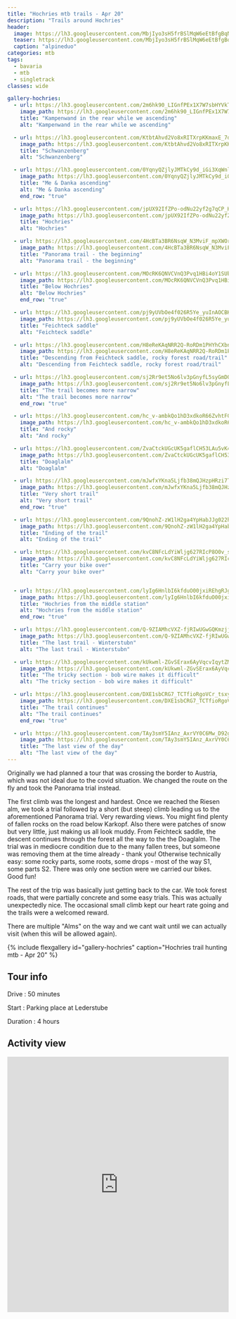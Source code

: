 ```yaml
---
title: "Hochries mtb trails - Apr 20"
description: "Trails around Hochries"
header:
  image: https://lh3.googleusercontent.com/MbjIyo3sH5frBSlMqW6eEtBfgBqNUF9Sji32pbelxWGy8e-ry3m7w8WfV2fgESnjG6JkqEm6c3wq8cm0GyVfqGrVdg2F0RKCDLAEIeDJtIWSRBmH5kT7N1x0VQIwDOejZ5GvpL5tvUhWN4CYZjLJX6u1SzaWb0teSOPwuZpdjK6B3YAhK0Nh3qsjh-IlrNs8VuAbkVhE2VJDZbPul8S3pnw-KFe1MzBxVIp6GPlMcRg1qF2s_mzYucQDMxdI1z5MNi8um-tauK6xENhxj-fVA4SRy33RFnHzNFDlqba0xfcrgpHdnbuGD8dKDN1dEuwfHwUf-zgy_5acqolBZQOmUkYczCEFrLFvbaMqRX7fSfEUXVWWVm0evUB0YgLkcS1D6sVJKMD2QMyrPe3OYdYJD8L22j6gVUqPTrEdWDaAsnb3vVwlKiWoRRRgtqQIuRhxUeEXGnElSG4MhpEC6gZiQ7GBPFUmdSyljCedO5db5LSE2LhMfWVI-8-IfzfqM-pRI6mpdUZdMP7FhE683cbTaEtJSXFvdcEXInEmPslEVuiKkvX2uQ0jwoMXQHwJJpIyq7QOxtvCbDalVa-zLfZg9nge2nYx596S47aFmu2jV9J0sdOp68IIF3lrBx5o66XromFYkwCtnMTeNSKtREHlmeGp7zxg0G6j-6r9xuU8Iihv9fv6IlOYx8WpprhL1-nak2Q7pG2GC84adFcTxCnJdnF_M-MiOjj5dgiIQAyjV8J1tBD4NHWwKpgQ=w1210-h1316-no
  teaser: https://lh3.googleusercontent.com/MbjIyo3sH5frBSlMqW6eEtBfgBqNUF9Sji32pbelxWGy8e-ry3m7w8WfV2fgESnjG6JkqEm6c3wq8cm0GyVfqGrVdg2F0RKCDLAEIeDJtIWSRBmH5kT7N1x0VQIwDOejZ5GvpL5tvUhWN4CYZjLJX6u1SzaWb0teSOPwuZpdjK6B3YAhK0Nh3qsjh-IlrNs8VuAbkVhE2VJDZbPul8S3pnw-KFe1MzBxVIp6GPlMcRg1qF2s_mzYucQDMxdI1z5MNi8um-tauK6xENhxj-fVA4SRy33RFnHzNFDlqba0xfcrgpHdnbuGD8dKDN1dEuwfHwUf-zgy_5acqolBZQOmUkYczCEFrLFvbaMqRX7fSfEUXVWWVm0evUB0YgLkcS1D6sVJKMD2QMyrPe3OYdYJD8L22j6gVUqPTrEdWDaAsnb3vVwlKiWoRRRgtqQIuRhxUeEXGnElSG4MhpEC6gZiQ7GBPFUmdSyljCedO5db5LSE2LhMfWVI-8-IfzfqM-pRI6mpdUZdMP7FhE683cbTaEtJSXFvdcEXInEmPslEVuiKkvX2uQ0jwoMXQHwJJpIyq7QOxtvCbDalVa-zLfZg9nge2nYx596S47aFmu2jV9J0sdOp68IIF3lrBx5o66XromFYkwCtnMTeNSKtREHlmeGp7zxg0G6j-6r9xuU8Iihv9fv6IlOYx8WpprhL1-nak2Q7pG2GC84adFcTxCnJdnF_M-MiOjj5dgiIQAyjV8J1tBD4NHWwKpgQ=w400-h800-no
  caption: "alpineduo"
categories: mtb
tags:
  - bavaria
  - mtb
  - singletrack
classes: wide

gallery-hochries:
  - url: https://lh3.googleusercontent.com/2m6hk90_LIGnfPEx1X7W7sbHYVkTfHVc83Q7WkMF52e1ObCTNz-z6RvQX76pAr72iF7_y-vnoWWqiJ5MqPSDn9VZO4fRBjkObqg_bE7O5_744oXqsSPkm1bxVJ_VLu4x86-j0ezg-Sodmbu0dj41iSHe0FJgbnkRoo5QGUoKRI_FiVA2yvV32Klm4y8SWTF_oRGGFXfmxoG1bdaF4unfuVIbAxN-nyn1g4DbCS2vV7sYX-XULQPoVdjFsqq3eob0LpfI8rfr4BwbNJKKyKQT9nhso9EAfH3DKDeGug_z8UDvd0vZgG2tQHtcgDXh-Qdhf92VGXris0dZ5UJ78DIB2EoypT8GGpokEnE1uhXQXEB3aoFNp6JM88fwAC0Aa35LrkYJg29v0T61gmI7TAkjPv_FHnlwHZnsVgWAdHM1g3OIwdtu7BDvRyfbH2ALOtNnj601FVLlqVPwj0FXV1anIQ7qGqEwljrrl6IXqK2csEgCiVanePqnO1VrGWP7J5Mj2Hxo4IQV3fOQ7ZHfKd-sR3snC1okj4LOqt285ip7aRMQKdWGk7oqzj4IrSLv_jvo3wCDaQDfhjSbeuxSYXK3DC3_dvuIcq5LX-U_stZ1IW88ODnOi05eoYT0D2dYRYR37jh-xfhcrlwSFR6me1dz1wDjGswJ9o2DZlidmYIihi8o5dd9Rt0hnbnfw_y4_p5Z-iVGFNvVu5KUVp6Pq3IaVWUbbhG8IL-J_UulCCEQKZgW6GyuGj97AMQn=w988-h1316-no
    image_path: https://lh3.googleusercontent.com/2m6hk90_LIGnfPEx1X7W7sbHYVkTfHVc83Q7WkMF52e1ObCTNz-z6RvQX76pAr72iF7_y-vnoWWqiJ5MqPSDn9VZO4fRBjkObqg_bE7O5_744oXqsSPkm1bxVJ_VLu4x86-j0ezg-Sodmbu0dj41iSHe0FJgbnkRoo5QGUoKRI_FiVA2yvV32Klm4y8SWTF_oRGGFXfmxoG1bdaF4unfuVIbAxN-nyn1g4DbCS2vV7sYX-XULQPoVdjFsqq3eob0LpfI8rfr4BwbNJKKyKQT9nhso9EAfH3DKDeGug_z8UDvd0vZgG2tQHtcgDXh-Qdhf92VGXris0dZ5UJ78DIB2EoypT8GGpokEnE1uhXQXEB3aoFNp6JM88fwAC0Aa35LrkYJg29v0T61gmI7TAkjPv_FHnlwHZnsVgWAdHM1g3OIwdtu7BDvRyfbH2ALOtNnj601FVLlqVPwj0FXV1anIQ7qGqEwljrrl6IXqK2csEgCiVanePqnO1VrGWP7J5Mj2Hxo4IQV3fOQ7ZHfKd-sR3snC1okj4LOqt285ip7aRMQKdWGk7oqzj4IrSLv_jvo3wCDaQDfhjSbeuxSYXK3DC3_dvuIcq5LX-U_stZ1IW88ODnOi05eoYT0D2dYRYR37jh-xfhcrlwSFR6me1dz1wDjGswJ9o2DZlidmYIihi8o5dd9Rt0hnbnfw_y4_p5Z-iVGFNvVu5KUVp6Pq3IaVWUbbhG8IL-J_UulCCEQKZgW6GyuGj97AMQn=w300-h400-no
    title: "Kampenwand in the rear while we ascending"
    alt: "Kampenwand in the rear while we ascending"

  - url: https://lh3.googleusercontent.com/KtbtAhvd2Vo8xRITXrpKKmaxE_7d_3viMBWpL_UeOif2ZJ9koiaVtN4Mc6L5vN7i1iLvGmmq55y6ArvgKt_CkkPdL1zMjKPRHOXlkEcYLAwzMb9eC30xONeuYCaAZyXbHHcRX1xUvoyl3ZfAaAJyUJMWvmklGXpgdyhimEyy_nnoQzHED1qzcKtmXS3RKSeKW-jIEw7e256KX8CvKTUsVngsHZCqafZF0wy9NcXMROlwbQY94qpg8Lk3rZA9GWskrfVyJg-p7IieuW4x3KhQkAZeWJy5PMNS8Dml-S-ianvOI6xLyqhAMTi99fHNuqvNXftCGSuCQIEYHrKCnFAyTef08xbSS2Dfe_8EfISagki4nagcVsZbWoRcR3WWwYY3VRUelxaQLneqKWUD3lqsQDPG8W5dNMQ0xhR1vZ5shwgNfnsGe6cZcV28JwwycrW730YCyxSyi5z-ng9W0KFLqeAOI5UN9zrKVcMz2oOE-kv1zzjiYOAUim2udFvKLGXPexUXaMnD6yOnHXMFOce9Pawiq56wvYGprEflyFNI2ZBTt7Xe8UoqFvEen4ADo7TMNC7V-dthX3hjLmnbkL1ayo8_6daFcVEnAjXFc5UPD0ckyukXuMG5mTDx7Pnw2CfsDJt9M_SJ5mEicwT6pHn57f958OIgrDHvKTNm4tnxUlGpVuxBxubU3tkrQnqKuqVrZ3JeuNJvfaujEfyC6CNuFiT94gOCdLVR7BNn-cFm2uKgFInp7DHEK-nv=w988-h1316-no
    image_path: https://lh3.googleusercontent.com/KtbtAhvd2Vo8xRITXrpKKmaxE_7d_3viMBWpL_UeOif2ZJ9koiaVtN4Mc6L5vN7i1iLvGmmq55y6ArvgKt_CkkPdL1zMjKPRHOXlkEcYLAwzMb9eC30xONeuYCaAZyXbHHcRX1xUvoyl3ZfAaAJyUJMWvmklGXpgdyhimEyy_nnoQzHED1qzcKtmXS3RKSeKW-jIEw7e256KX8CvKTUsVngsHZCqafZF0wy9NcXMROlwbQY94qpg8Lk3rZA9GWskrfVyJg-p7IieuW4x3KhQkAZeWJy5PMNS8Dml-S-ianvOI6xLyqhAMTi99fHNuqvNXftCGSuCQIEYHrKCnFAyTef08xbSS2Dfe_8EfISagki4nagcVsZbWoRcR3WWwYY3VRUelxaQLneqKWUD3lqsQDPG8W5dNMQ0xhR1vZ5shwgNfnsGe6cZcV28JwwycrW730YCyxSyi5z-ng9W0KFLqeAOI5UN9zrKVcMz2oOE-kv1zzjiYOAUim2udFvKLGXPexUXaMnD6yOnHXMFOce9Pawiq56wvYGprEflyFNI2ZBTt7Xe8UoqFvEen4ADo7TMNC7V-dthX3hjLmnbkL1ayo8_6daFcVEnAjXFc5UPD0ckyukXuMG5mTDx7Pnw2CfsDJt9M_SJ5mEicwT6pHn57f958OIgrDHvKTNm4tnxUlGpVuxBxubU3tkrQnqKuqVrZ3JeuNJvfaujEfyC6CNuFiT94gOCdLVR7BNn-cFm2uKgFInp7DHEK-nv=w300-h400-no
    title: "Schwanzenberg"
    alt: "Schwanzenberg"

  - url: https://lh3.googleusercontent.com/0YqnyQZjlyJMTkCy9d_iGi3XqWnlI58ZsvrusQEcuN7XZqgWtauM-huuPpNs8qe1kdmNQaa614yEUDsYd91ngFipVOtxVlupWPiKM1vREDQRauoEtuV5vm3rFCnkPi0kuGemL-7BqK568cyIHhemcR4UbdsyosYI1X0EkgOuOsUoeTZgJTEHpWjaWvYGxW7OBhBRPj0B2N_DC3i-iG5T3D29Ye7AJq93sqfOlApNVH0FhZhTWzUjQeyqhUfpQ95cUrAcCWIA_LtbA80sRjCHpL3gpIlp5dTyiCcNFZpLqqrtdTZyJ3Gm_PUHpTHXozX2BiS1iEFrjD09HFBK4oBruQF5yvvr69jRV_jQkYy2n0Fe3VzjQXJAWTgXsATA9FHjelP5p4PLoDsmfchXh17gkgdM7OMwfk3Cy0d5Ea3zEkoEgyojM1uXWqoumkTfwulMFuFyJ8XFMDL9UpVstUwQeZXZld7RR7tQUxcojZooPcYHxxS7F4T9AMqw6TNoLIrKg3XMKoxYAYICzq3xFeB-BJk7V55wLcRAzKGGIvixf3z5Nj6_l4GEOekds656MGClUVBouZyf5zBTs9Zxy8iWrgwnjLxkrp4UekqbWHc_JkjRt5NA_ASjrsq6qmBLGO8qlzvDKwd4UP3kg7nNIQ3O5vIRC0zORwA6jssxa67mtb9MvKYMi6n7fydOhIqAb_ONBM7s1tu4bMhWoLJqEddc_mvySMxBTCNzm6rtsBD0XDxRUC9iND8RtI66=w988-h1316-no
    image_path: https://lh3.googleusercontent.com/0YqnyQZjlyJMTkCy9d_iGi3XqWnlI58ZsvrusQEcuN7XZqgWtauM-huuPpNs8qe1kdmNQaa614yEUDsYd91ngFipVOtxVlupWPiKM1vREDQRauoEtuV5vm3rFCnkPi0kuGemL-7BqK568cyIHhemcR4UbdsyosYI1X0EkgOuOsUoeTZgJTEHpWjaWvYGxW7OBhBRPj0B2N_DC3i-iG5T3D29Ye7AJq93sqfOlApNVH0FhZhTWzUjQeyqhUfpQ95cUrAcCWIA_LtbA80sRjCHpL3gpIlp5dTyiCcNFZpLqqrtdTZyJ3Gm_PUHpTHXozX2BiS1iEFrjD09HFBK4oBruQF5yvvr69jRV_jQkYy2n0Fe3VzjQXJAWTgXsATA9FHjelP5p4PLoDsmfchXh17gkgdM7OMwfk3Cy0d5Ea3zEkoEgyojM1uXWqoumkTfwulMFuFyJ8XFMDL9UpVstUwQeZXZld7RR7tQUxcojZooPcYHxxS7F4T9AMqw6TNoLIrKg3XMKoxYAYICzq3xFeB-BJk7V55wLcRAzKGGIvixf3z5Nj6_l4GEOekds656MGClUVBouZyf5zBTs9Zxy8iWrgwnjLxkrp4UekqbWHc_JkjRt5NA_ASjrsq6qmBLGO8qlzvDKwd4UP3kg7nNIQ3O5vIRC0zORwA6jssxa67mtb9MvKYMi6n7fydOhIqAb_ONBM7s1tu4bMhWoLJqEddc_mvySMxBTCNzm6rtsBD0XDxRUC9iND8RtI66=w300-h400-no
    title: "Me & Danka ascending"
    alt: "Me & Danka ascending"
    end_row: "true"

  - url: https://lh3.googleusercontent.com/jpUX92IfZPo-odNu22yf2g7qCP_H81TrfyoznL9zmrcV-huG3InN81phrxFOF4PfftZJesWESYKwvmnYlu3_uPI6e4VbKzNVNH-fu0Y9zxBlxAecGumYUTblhBc04tBQWpnf_yi3xTerWvhxgE0HD6bHbMarATUTN9ArzCBifJD1YaaJmhH6VFC0-JdwyFJBAlwMKa1oVypk4lmfgHSfa19WxMq63AzPlps3OesIhjn2DfajWhPkes6vM8lhL4m4t60eDqFEWPxXqXenbdo9nvvHuMSRaw7djSigJeu0qDQxOrdaKnsHqFL0u_AYr4saochqqOb1Ix7pVJ2aYrTsJ5pdH-Q75RLrhEeZWmN-4tuj2KExcRCGBynIQqMWQD8U8TfYxAmZp9NM2WtnxbAuHUb8VKzY9I7igIAU6CqyvHUo9AC59y_R8dxtJIHKU0sCKo_q-OPSZcZCzRIA_pEy-c-l5CDPn_Z5PhcW9ApGrJVDpKzd4lrLNf2b_ivbrRakHvl7Bds2tabzylFw7Qbu-DvOLRgSyuQIz_eQsxwzM7UIPJFfIOX9gGL3nvDN8fgIPD7H7WruKpIOHtCypUKHvv43LMAM_tMlMopmjlhXxcIpjYdGds1TFQLWJ7gMBJxRkngU0mTk5irQj2JpYaxDHd3p3As__PLzB3HGL1JPBwXRVtJ69uiULcaRzB-mD5278sKWNJNPKZss7RG3VBv-fws3RGjeJ5Ee0OA7FAnX1BBtKmy2E_1_KntE=w988-h1316-no
    image_path: https://lh3.googleusercontent.com/jpUX92IfZPo-odNu22yf2g7qCP_H81TrfyoznL9zmrcV-huG3InN81phrxFOF4PfftZJesWESYKwvmnYlu3_uPI6e4VbKzNVNH-fu0Y9zxBlxAecGumYUTblhBc04tBQWpnf_yi3xTerWvhxgE0HD6bHbMarATUTN9ArzCBifJD1YaaJmhH6VFC0-JdwyFJBAlwMKa1oVypk4lmfgHSfa19WxMq63AzPlps3OesIhjn2DfajWhPkes6vM8lhL4m4t60eDqFEWPxXqXenbdo9nvvHuMSRaw7djSigJeu0qDQxOrdaKnsHqFL0u_AYr4saochqqOb1Ix7pVJ2aYrTsJ5pdH-Q75RLrhEeZWmN-4tuj2KExcRCGBynIQqMWQD8U8TfYxAmZp9NM2WtnxbAuHUb8VKzY9I7igIAU6CqyvHUo9AC59y_R8dxtJIHKU0sCKo_q-OPSZcZCzRIA_pEy-c-l5CDPn_Z5PhcW9ApGrJVDpKzd4lrLNf2b_ivbrRakHvl7Bds2tabzylFw7Qbu-DvOLRgSyuQIz_eQsxwzM7UIPJFfIOX9gGL3nvDN8fgIPD7H7WruKpIOHtCypUKHvv43LMAM_tMlMopmjlhXxcIpjYdGds1TFQLWJ7gMBJxRkngU0mTk5irQj2JpYaxDHd3p3As__PLzB3HGL1JPBwXRVtJ69uiULcaRzB-mD5278sKWNJNPKZss7RG3VBv-fws3RGjeJ5Ee0OA7FAnX1BBtKmy2E_1_KntE=w300-h400-no
    title: "Hochries"
    alt: "Hochries"

  - url: https://lh3.googleusercontent.com/4HcBTa3BR6NsqW_N3MviF_mpXWOridUuhA5iNRPNTlVj4MFko299wayzZ6T68ZdsrXkzmKD4YGxPybq4jZYmPyYkLeK3lA5lo2jGWwjq7vTnk7HWDspZd6WCkD7X4E8ruV0mAVLQ49Qti2KNyhlo7WDpH1P28ljHcumdvRFCw0LMQRRlL76IwI5L_fRouFdw2wfLpCb2mVzVjFV4HMGUgRhRmAB7JJoqbGf-60jyeRiw5rW-yLkZ-JA4SCKidxQWEIUgwXs2RvXO-GS5TXvASgrq2k0s6b6rqYfSQyEIYub-IMlPipI68XutCY0MrV5Fy9ijN7l0Hjolv4ZnZTSY4ZcOqpLk3cZqCkbef6Ynx9kvqHwxKbs54TmQ7XKXy-0lzB_RH3aDvE2eavkGN6OadzlT1yVl01BBW9nVCFl6QwHesRUB9SysNhL9gosrIrYmXdb7XOHvChEGLojAh5Yk-Xk9JeUXV_DGHLsWJFV-2nHnd-Z0SDHZ7N2nzuJQshom_aR1sONTnsGx1ORGRBkJrDyqdEfXGWT4oCOvi215ag_63C62-6UDkxJU-f2MQjLQf5KZqgi1w2MRxBpSUIzorUVa4bt5xLwKALVWkl0nQ9p843HB7yy4XVJ51-66S5Cmj3k-OFXx-Y8X2CoCqkQlouMu5T-H_bEREzn28Z9nzo94PiPY_2GpbH4M8Pj2et6RMSAFThFAXA3QHR_BYntvd5kI7Yd4xG-5g7ctQdbwRLa3xqr5C8b-Pt8U=w988-h1316-no
    image_path: https://lh3.googleusercontent.com/4HcBTa3BR6NsqW_N3MviF_mpXWOridUuhA5iNRPNTlVj4MFko299wayzZ6T68ZdsrXkzmKD4YGxPybq4jZYmPyYkLeK3lA5lo2jGWwjq7vTnk7HWDspZd6WCkD7X4E8ruV0mAVLQ49Qti2KNyhlo7WDpH1P28ljHcumdvRFCw0LMQRRlL76IwI5L_fRouFdw2wfLpCb2mVzVjFV4HMGUgRhRmAB7JJoqbGf-60jyeRiw5rW-yLkZ-JA4SCKidxQWEIUgwXs2RvXO-GS5TXvASgrq2k0s6b6rqYfSQyEIYub-IMlPipI68XutCY0MrV5Fy9ijN7l0Hjolv4ZnZTSY4ZcOqpLk3cZqCkbef6Ynx9kvqHwxKbs54TmQ7XKXy-0lzB_RH3aDvE2eavkGN6OadzlT1yVl01BBW9nVCFl6QwHesRUB9SysNhL9gosrIrYmXdb7XOHvChEGLojAh5Yk-Xk9JeUXV_DGHLsWJFV-2nHnd-Z0SDHZ7N2nzuJQshom_aR1sONTnsGx1ORGRBkJrDyqdEfXGWT4oCOvi215ag_63C62-6UDkxJU-f2MQjLQf5KZqgi1w2MRxBpSUIzorUVa4bt5xLwKALVWkl0nQ9p843HB7yy4XVJ51-66S5Cmj3k-OFXx-Y8X2CoCqkQlouMu5T-H_bEREzn28Z9nzo94PiPY_2GpbH4M8Pj2et6RMSAFThFAXA3QHR_BYntvd5kI7Yd4xG-5g7ctQdbwRLa3xqr5C8b-Pt8U=w300-h400-no
    title: "Panorama trail - the beginning"
    alt: "Panorama trail - the beginning"

  - url: https://lh3.googleusercontent.com/MOcRK6QNVCVnQ3Pvq1HBi4oY1SUbVH3KgjnoNaaJVvb7jSuWzQ2eDKd_OCo3uXK-sMLc27F5-z1ovcLZ9XJ2TJlxvKM-mYTAHhG9BhUiBXjOyKro1ylcbYqyNKFwvS-YvBjXYjuSiHZ6sevP2FPx2mdayB9JB5WRER-EcgkNuGkfZm4BxUjFKi7YvAzLFDgtbEArZQfxJdVjigx_4lYDHsIdrs8NRxyM38vT82Me3fNoZdpkAtDHIMZbrZ3yLcfvkppmsi5J6W4gI3wghoA-_XjcHUHs_3LxJSxsCw-vXRuhT5smoWhmm3wL5oqOVr6Gni29AL9MtRSOnOwD4a7gBmOlWOal6WAR4X0k2H9zeGwAT8Jc7uwSSkk0Vm1y24gT22wx15sIwywL4XgjDiRdwCh2ZSR7ZMRcrPHmNs5p5au7FbjO84Hq_wK0t1m7ZeYmnkomQ_ZiPIMAQ0RLVcIbpDZgAtUxyuFQDVLV6ioYO51R_R18Yxitv7ahDQBqWOiVrhuChnl7j2qNJBPe8MnqqAETYk9_neJIneQilQrjh5y_C_na4HL1q1Q94hjRKn6T357plM4g6sPHql_8FEn-ca9MXTEwqWK7lyQMYbrIJ-40gf37Pt8gN7aIziD6MVc3qWGIuhbe3I2X6hCcar2_ZPWzuQkokPsivGN3H_x_WruE-3DtRJYTVGAHuKnyUPeSzntihdJw2TF7-Pa5QWBb42-FW5JWmcrwwVEdi2a_dElOfGP27KVe08sV=w1756-h1316-no
    image_path: https://lh3.googleusercontent.com/MOcRK6QNVCVnQ3Pvq1HBi4oY1SUbVH3KgjnoNaaJVvb7jSuWzQ2eDKd_OCo3uXK-sMLc27F5-z1ovcLZ9XJ2TJlxvKM-mYTAHhG9BhUiBXjOyKro1ylcbYqyNKFwvS-YvBjXYjuSiHZ6sevP2FPx2mdayB9JB5WRER-EcgkNuGkfZm4BxUjFKi7YvAzLFDgtbEArZQfxJdVjigx_4lYDHsIdrs8NRxyM38vT82Me3fNoZdpkAtDHIMZbrZ3yLcfvkppmsi5J6W4gI3wghoA-_XjcHUHs_3LxJSxsCw-vXRuhT5smoWhmm3wL5oqOVr6Gni29AL9MtRSOnOwD4a7gBmOlWOal6WAR4X0k2H9zeGwAT8Jc7uwSSkk0Vm1y24gT22wx15sIwywL4XgjDiRdwCh2ZSR7ZMRcrPHmNs5p5au7FbjO84Hq_wK0t1m7ZeYmnkomQ_ZiPIMAQ0RLVcIbpDZgAtUxyuFQDVLV6ioYO51R_R18Yxitv7ahDQBqWOiVrhuChnl7j2qNJBPe8MnqqAETYk9_neJIneQilQrjh5y_C_na4HL1q1Q94hjRKn6T357plM4g6sPHql_8FEn-ca9MXTEwqWK7lyQMYbrIJ-40gf37Pt8gN7aIziD6MVc3qWGIuhbe3I2X6hCcar2_ZPWzuQkokPsivGN3H_x_WruE-3DtRJYTVGAHuKnyUPeSzntihdJw2TF7-Pa5QWBb42-FW5JWmcrwwVEdi2a_dElOfGP27KVe08sV=w300-h400-no
    title: "Below Hochries"
    alt: "Below Hochries"
    end_row: "true"

  - url: https://lh3.googleusercontent.com/pj9yUVbOe4f026R5Ye_yuInAOCBKvsgRfi_m1a_c23G5FkuW5aPivBZRjLJu_d7PNmrmUQVPHkIGjSPVtd9f0HYDkyX4Q6255SstGNjPGLZx6iP3K8Ltoi83rlRFGQKUynZqXGlMKTgWZTA8nS_2SNFFn76aF4OfuPvrs_U6Us61DlM8lsbBxUB1RZZFsZvp558kl1DvdnGcrIuRp0djmEmflWWzRCAO3SlqmwB0zTQeJBcCwBWsNMY22wARhiHvZ2Siq6jG1gjehV1PXaObRlUXiHZyeuGFtPOKsrrsgsHJnQK9lYpYX5MX5Y2N9SSEASlUXeSL0rxz_NodSF1h-mR10j0WUd6uaqK1UkSxX5F47uFQAL4kPN-DQh-z3MO7eL_HLk8nLZ1Ue9Rq5ZhlWbV-4GMk70ETGjBy2_RRAcWlxrYCbVvuTcpSXBYkAwBXIRL-YXlglo02Y5n1gTFnwtRByVn681yQSAFSu54S4dUMA_0seW4qxl-z1KWldtYpkvhvXhhG5IjZ21Cm_BnNOKzwQJ7zfKGM-rnT1I6qlZf9Hmc5gG_nZ5enQQqLhGAvIj5rQOkUFYtTqaPX2vXyNUcDQRfDLSHvVS4gGIMCDTgnV38yYjX75WFKkneN1A_VIhZT_dlo9jC_mcwT0Wf52ZAEWva0XQLZFQfPFazMwm_KbBWUW0PFu-0wrUKVVdXhAYWo0AsOn22rfxw8om3tFb-PNxUTqnp8KrJyNBy5ehOUw8GC249vlGWo=w988-h1316-no
    image_path: https://lh3.googleusercontent.com/pj9yUVbOe4f026R5Ye_yuInAOCBKvsgRfi_m1a_c23G5FkuW5aPivBZRjLJu_d7PNmrmUQVPHkIGjSPVtd9f0HYDkyX4Q6255SstGNjPGLZx6iP3K8Ltoi83rlRFGQKUynZqXGlMKTgWZTA8nS_2SNFFn76aF4OfuPvrs_U6Us61DlM8lsbBxUB1RZZFsZvp558kl1DvdnGcrIuRp0djmEmflWWzRCAO3SlqmwB0zTQeJBcCwBWsNMY22wARhiHvZ2Siq6jG1gjehV1PXaObRlUXiHZyeuGFtPOKsrrsgsHJnQK9lYpYX5MX5Y2N9SSEASlUXeSL0rxz_NodSF1h-mR10j0WUd6uaqK1UkSxX5F47uFQAL4kPN-DQh-z3MO7eL_HLk8nLZ1Ue9Rq5ZhlWbV-4GMk70ETGjBy2_RRAcWlxrYCbVvuTcpSXBYkAwBXIRL-YXlglo02Y5n1gTFnwtRByVn681yQSAFSu54S4dUMA_0seW4qxl-z1KWldtYpkvhvXhhG5IjZ21Cm_BnNOKzwQJ7zfKGM-rnT1I6qlZf9Hmc5gG_nZ5enQQqLhGAvIj5rQOkUFYtTqaPX2vXyNUcDQRfDLSHvVS4gGIMCDTgnV38yYjX75WFKkneN1A_VIhZT_dlo9jC_mcwT0Wf52ZAEWva0XQLZFQfPFazMwm_KbBWUW0PFu-0wrUKVVdXhAYWo0AsOn22rfxw8om3tFb-PNxUTqnp8KrJyNBy5ehOUw8GC249vlGWo=w300-h400-no
    title: "Feichteck saddle"
    alt: "Feichteck saddle"

  - url: https://lh3.googleusercontent.com/H8eReKAqNRR2Q-RoRDm1PHYhCXbnbnhgOd4loTOlhabxIWYibd8HI6yB6xmxGscFJAIkRCTwiPcZKAsvBoyIe2a2FBI7s-WmJTBEalSNj-921NbLCJAt8AdJSqJvx__EIxHwvxesQs3oNAqiING0EQJ_DhqoWh7WQQUS5sbfb8ZKK7KISrbAV7jeUudaHA2QP-3T0c5OX3HYQhFTCbnPHvlirmvLdTml9gRcHv7A-OczR6KJKR2FkjizWYTBY_4QlScLT70HuXzRrtizKFDfbpKLoLxKr99DaBtMwU7TGAeDGdVAtVhOyjkDxmSCFsp2lu0LLC9Kfcp0TbO3VBwD0nnv_UmrsBFvMGtKES6df2TIweekbn8vxSFai2mT8oqiWBLyl2_gaNAJtv4yVmmJxOoHi_BGbW_7Qm5c044B_Qf0Ognfe9bNm68ifIhw6VDZIQgu7Uph80VrSk88gdBrZxLdF5PTZeo8MVS7CW9XqH8DbIFtwxh9gUvK4m7rerVkkEpX1_Kv9Fh8EZxdL-oVS55bXeYQtzAx8W7Z6N56vQkVU2lYgLOfwX2gtkKKTbuj4xgVKOLzmrZAKS_aUc6Ka0gKQQt2pL07VjGwjpby9cimwIp6RwjJQv3aUz4oeTgaa458aw3acp-BJSd0iog8GTyjasmpngtPnA26XG5A7HXOV7pBGKHZaN-pNRMJd5ZUyeW3im57Woq-SndM1vbBjTPl-52DuTEPtQHgBvcFzFHAfE7BkJYbQSNC=w988-h1316-no
    image_path: https://lh3.googleusercontent.com/H8eReKAqNRR2Q-RoRDm1PHYhCXbnbnhgOd4loTOlhabxIWYibd8HI6yB6xmxGscFJAIkRCTwiPcZKAsvBoyIe2a2FBI7s-WmJTBEalSNj-921NbLCJAt8AdJSqJvx__EIxHwvxesQs3oNAqiING0EQJ_DhqoWh7WQQUS5sbfb8ZKK7KISrbAV7jeUudaHA2QP-3T0c5OX3HYQhFTCbnPHvlirmvLdTml9gRcHv7A-OczR6KJKR2FkjizWYTBY_4QlScLT70HuXzRrtizKFDfbpKLoLxKr99DaBtMwU7TGAeDGdVAtVhOyjkDxmSCFsp2lu0LLC9Kfcp0TbO3VBwD0nnv_UmrsBFvMGtKES6df2TIweekbn8vxSFai2mT8oqiWBLyl2_gaNAJtv4yVmmJxOoHi_BGbW_7Qm5c044B_Qf0Ognfe9bNm68ifIhw6VDZIQgu7Uph80VrSk88gdBrZxLdF5PTZeo8MVS7CW9XqH8DbIFtwxh9gUvK4m7rerVkkEpX1_Kv9Fh8EZxdL-oVS55bXeYQtzAx8W7Z6N56vQkVU2lYgLOfwX2gtkKKTbuj4xgVKOLzmrZAKS_aUc6Ka0gKQQt2pL07VjGwjpby9cimwIp6RwjJQv3aUz4oeTgaa458aw3acp-BJSd0iog8GTyjasmpngtPnA26XG5A7HXOV7pBGKHZaN-pNRMJd5ZUyeW3im57Woq-SndM1vbBjTPl-52DuTEPtQHgBvcFzFHAfE7BkJYbQSNC=w300-h400-no
    title: "Descending from Feichteck saddle, rocky forest road/trail"
    alt: "Descending from Feichteck saddle, rocky forest road/trail"

  - url: https://lh3.googleusercontent.com/sj2Rr9et5No6lv3pGnyfL5syGmDQYq_HWM3RcCqKLqV8keTbfBB1juIvagQpgGDOw2aF8t3hzlbrWH202VOgDiviNg65qLKqF8k0lIdT4IT-mVhMQygu4u9HBAuGOoICTutIvSwsizQarpZwtc6iw5C-_XXiHXqSXn2HD6-E2OL2yjpatNrbiMNgp7wyDILnigKObf6kCRVlRxocQJj3K7heKkeB2kKgPMotNQqrtiai0K0YCZYDuXZrbplSb6CxvSS-kjk-NL8_LMFlyhV5byAhWvhuneNE0h1Tb3LPzYNKaXZ3qKkUYS_jlzE5AADxra5o2LtQE1uGSQZ-MZW6Vr86tu6uikD7y5nx-204pM7Havh93vHOf3EIaLuWAC7OZtIRsC4GqtcXS5zCLAUsGVrEST4w7GCZCGvnSiwrxkiSujEQUKTs54wxbmQRhk0H44XQXjPyxyg7YdXZSr1n8odOBUSzJHHni4iq2mRoeq_TjRbPpvFAoICPkALPGaNS5jwW8lqEYiRuPK1p1KBSHyXvaxx9H_fMaRV9yHsm9bPevVPcYdU1eN2a1aqkB9455EoCuDFKJ_hRk9Q1Elhaa-ZDQwYz019IuY1uRaeUVksAOJMjI1p-f4_GI1JZBvdHKWUljBWAijqaHyZNpcvNdDMNEOiUJaQAUfAdqqb5T2n5hfNdd1LQv-0xG_E6S_eN3f4nD-ifkTcMla8eQZG7Z_XSsRjEmT463J-uM5bMwphpoiE9JHrahEcM=w988-h1316-no
    image_path: https://lh3.googleusercontent.com/sj2Rr9et5No6lv3pGnyfL5syGmDQYq_HWM3RcCqKLqV8keTbfBB1juIvagQpgGDOw2aF8t3hzlbrWH202VOgDiviNg65qLKqF8k0lIdT4IT-mVhMQygu4u9HBAuGOoICTutIvSwsizQarpZwtc6iw5C-_XXiHXqSXn2HD6-E2OL2yjpatNrbiMNgp7wyDILnigKObf6kCRVlRxocQJj3K7heKkeB2kKgPMotNQqrtiai0K0YCZYDuXZrbplSb6CxvSS-kjk-NL8_LMFlyhV5byAhWvhuneNE0h1Tb3LPzYNKaXZ3qKkUYS_jlzE5AADxra5o2LtQE1uGSQZ-MZW6Vr86tu6uikD7y5nx-204pM7Havh93vHOf3EIaLuWAC7OZtIRsC4GqtcXS5zCLAUsGVrEST4w7GCZCGvnSiwrxkiSujEQUKTs54wxbmQRhk0H44XQXjPyxyg7YdXZSr1n8odOBUSzJHHni4iq2mRoeq_TjRbPpvFAoICPkALPGaNS5jwW8lqEYiRuPK1p1KBSHyXvaxx9H_fMaRV9yHsm9bPevVPcYdU1eN2a1aqkB9455EoCuDFKJ_hRk9Q1Elhaa-ZDQwYz019IuY1uRaeUVksAOJMjI1p-f4_GI1JZBvdHKWUljBWAijqaHyZNpcvNdDMNEOiUJaQAUfAdqqb5T2n5hfNdd1LQv-0xG_E6S_eN3f4nD-ifkTcMla8eQZG7Z_XSsRjEmT463J-uM5bMwphpoiE9JHrahEcM=w300-h400-no
    title: "The trail becomes more narrow"
    alt: "The trail becomes more narrow"
    end_row: "true"

  - url: https://lh3.googleusercontent.com/hc_v-ambkQo1hD3xdkoR66ZvhtFGiXbFUYvoVoc4085ONnsihodEq2bW22hPX0yn8BE6sIthmatw_uvaaGWogfpse7T6DhUb7BODkWnyY20fADO9e0Xh1kuVktvEDCO9LCfXPkbJgl1IAQqu8-ZKBXqZtCtfNxmUPe62fWgdm9XOygVETVh5NIQy-Oy0DKcPoRl9jgGyf4w6lWRAkJStqjMza1XziZRKbUv7klrZUbPehnLRVpCbgLGGMi-DtYHipI4GLZakRkCxCENvrldW3UtNdQAjcjMWzjJQStA8hO-DOIJHN1xV5Njq7h-NXiIaLyI4KoEVrhRZ-RVccO1Ew_tmUPpoBcqRzLD0tAskhyvPDeD6xwPj1x_SSu0RVvi6n5iyIbS2UWv1dgd54uD4QPGmxb4iBxSZAM03fZsQHHFQ5YMHt06HhNPfUUydf-vMSN2aD_XJkwXVvMexQJzlXFb40DwBgkSbGTSaarRwkuzaBKOVxbQm6ghC6G-to4pShrgXb6qJi_CmCYPuDEH-CnNsZaXeoQ0ww8kEKJLM0MdjUpI8loFTdVUIhb22XFfA_qzTpGjeYBA75MtBFSlBdvYGZjYeugptkd4ctItCLVJ8xmz6Pd6LNSXNy8aSEDm42sVveLzzzQnIQ_i-aUbBGs_RDU9vX0VO1DCXCitEzk5o9pFlj2B17w5Kzo9A7hiJLlVJ7iYzkph0uAXghjP4yCFK-SsSB3AOp8NnEPQjKAL2L6rm9wPr0RoV=w988-h1316-no
    image_path: https://lh3.googleusercontent.com/hc_v-ambkQo1hD3xdkoR66ZvhtFGiXbFUYvoVoc4085ONnsihodEq2bW22hPX0yn8BE6sIthmatw_uvaaGWogfpse7T6DhUb7BODkWnyY20fADO9e0Xh1kuVktvEDCO9LCfXPkbJgl1IAQqu8-ZKBXqZtCtfNxmUPe62fWgdm9XOygVETVh5NIQy-Oy0DKcPoRl9jgGyf4w6lWRAkJStqjMza1XziZRKbUv7klrZUbPehnLRVpCbgLGGMi-DtYHipI4GLZakRkCxCENvrldW3UtNdQAjcjMWzjJQStA8hO-DOIJHN1xV5Njq7h-NXiIaLyI4KoEVrhRZ-RVccO1Ew_tmUPpoBcqRzLD0tAskhyvPDeD6xwPj1x_SSu0RVvi6n5iyIbS2UWv1dgd54uD4QPGmxb4iBxSZAM03fZsQHHFQ5YMHt06HhNPfUUydf-vMSN2aD_XJkwXVvMexQJzlXFb40DwBgkSbGTSaarRwkuzaBKOVxbQm6ghC6G-to4pShrgXb6qJi_CmCYPuDEH-CnNsZaXeoQ0ww8kEKJLM0MdjUpI8loFTdVUIhb22XFfA_qzTpGjeYBA75MtBFSlBdvYGZjYeugptkd4ctItCLVJ8xmz6Pd6LNSXNy8aSEDm42sVveLzzzQnIQ_i-aUbBGs_RDU9vX0VO1DCXCitEzk5o9pFlj2B17w5Kzo9A7hiJLlVJ7iYzkph0uAXghjP4yCFK-SsSB3AOp8NnEPQjKAL2L6rm9wPr0RoV=w300-h400-no
    title: "And rocky"
    alt: "And rocky"

  - url: https://lh3.googleusercontent.com/ZvaCtckUGcUK5gaflCH53LAu5vK40Nckiwz8YKSwJRur7M8mEjzRlmvzyuDKcU-RWntfq4hQ3Tw77jUDw1aBzIm1RJCj9VwlCVkkt4U-E7P2xAmQaOy4pKSiMJVfoJsxJkwHa_H8nzWl42017iJDPPHFASkXlFlMyiNj5iwQxe1Ct12CEsJICPlMuGXURHLYVNsZ7beZLIUSsCFLOiKadndhWVpZGfglQWh5sxjvhMPTVdoICc9XoW3mRMJcnN7M4jn5jMy-QrEsaHMRR-j1Jb_JnD538EoSbXXF7Fw5o42GxhCWHEqfqmTSx1Wdfg53mw-7YW_XaQbO5mIEBPol3-e2AAymebmCpPnbyAd2mCFeFJNuAZUenyfvoy9Ppf9f_3PqfB9NXLctENA_YUtj26DMWiaz4SKBTKYkL3Yc04oo1EepAcF0O60FgOya0nUnskWCwRlkyP6wrxmswodieod-SRzUuvKeVIJHR35mkKvDSzASFzR94neFJzKcDzAZ3VlAQaUvQYtSRY9AeuXOhd2vGrif1Kpi4cc4j7ewmfsuqIyDOwlBhMFvLMYs0PK1wsWU5x0fdNH7MuApnEkzaGoqjuuss8S2yIW21NgK7D6n_-oluZxXlw_4Czcs4BbAtCUsMwvby4pL7bYjlbZMoaoADavBnXApZY8lb05VHDsSJGEqj7lWXtjeWG2MduGIgIJDSfsEMevzPFjeTpJST4njbw5ljxlh-kCG8kX_86eZ5zUYTHu5VIWI=w988-h1316-no
    image_path: https://lh3.googleusercontent.com/ZvaCtckUGcUK5gaflCH53LAu5vK40Nckiwz8YKSwJRur7M8mEjzRlmvzyuDKcU-RWntfq4hQ3Tw77jUDw1aBzIm1RJCj9VwlCVkkt4U-E7P2xAmQaOy4pKSiMJVfoJsxJkwHa_H8nzWl42017iJDPPHFASkXlFlMyiNj5iwQxe1Ct12CEsJICPlMuGXURHLYVNsZ7beZLIUSsCFLOiKadndhWVpZGfglQWh5sxjvhMPTVdoICc9XoW3mRMJcnN7M4jn5jMy-QrEsaHMRR-j1Jb_JnD538EoSbXXF7Fw5o42GxhCWHEqfqmTSx1Wdfg53mw-7YW_XaQbO5mIEBPol3-e2AAymebmCpPnbyAd2mCFeFJNuAZUenyfvoy9Ppf9f_3PqfB9NXLctENA_YUtj26DMWiaz4SKBTKYkL3Yc04oo1EepAcF0O60FgOya0nUnskWCwRlkyP6wrxmswodieod-SRzUuvKeVIJHR35mkKvDSzASFzR94neFJzKcDzAZ3VlAQaUvQYtSRY9AeuXOhd2vGrif1Kpi4cc4j7ewmfsuqIyDOwlBhMFvLMYs0PK1wsWU5x0fdNH7MuApnEkzaGoqjuuss8S2yIW21NgK7D6n_-oluZxXlw_4Czcs4BbAtCUsMwvby4pL7bYjlbZMoaoADavBnXApZY8lb05VHDsSJGEqj7lWXtjeWG2MduGIgIJDSfsEMevzPFjeTpJST4njbw5ljxlh-kCG8kX_86eZ5zUYTHu5VIWI=w300-h400-no
    title: "Doaglalm"
    alt: "Doaglalm"

  - url: https://lh3.googleusercontent.com/mJwfxYKna5Ljfb38mQJHzpHRzi7TkI-PKKQf1BBIbrV3NtD9U-PIM19iA_M6iqqfmpXamYw3cWlmIwa_aDha7UvOckYJ7ZNwN0zmDvc7NZhw3Bjx-uduoFalRYYwFZnSMnqvHaYDCV0vzzhVZrUURLkLmstefN_4uDkZL6F-N66Aui5RYymmHyqjrvx5H4KIILh9kD1OTzr_aUWI-OkaVFWfwoETiDmFDCI1zuuor4OgYUytqxrYlImkOrOviWAJKMqpWPrhAMSXWskaGJ9HO-g1qdNjuPoqe9Xj7qaKSvMxyfW2HDvmToNIWgYMHJYxfUfWjdsgYKyNdoJbe52ztvRuDaefsR3Ihq3_SlfinrWQ05HnG6T-weLwwC4wXT4iV2P6XrImzEKDUNmeaHsq0beSOYn7xheYMxM-cVPB6gN6JD9cGgHEwA0ykwr56UnVtAd5N5AhQloql60fhryuRt5f4sGXP0stXrE2TJ-xabjpcWNc08W7Td8bP3HmYNnuK9iQyCntAlJ7gOeMKD58Dnphl0pmkqWq1mb8ZG8C_0IeTp05uub9isGGqDVrzrmeNwwKjQEu0r4spwIsmSS56wGgRsJIhFjl-FUwUKDi73-TKHtWPO0h-apdUhQ9CQByLt01hZC6oq37aS5svj4Yj0EIDuU9ouSb4yQ4Kto_yVUStii28r_0Quo0uhy8C3wSX9WSXKf9S5Frh5oIV9a_qVyG3-bxWHopPrKjbePLGbaLhNNq8lSV1YEt=w988-h1316-no
    image_path: https://lh3.googleusercontent.com/mJwfxYKna5Ljfb38mQJHzpHRzi7TkI-PKKQf1BBIbrV3NtD9U-PIM19iA_M6iqqfmpXamYw3cWlmIwa_aDha7UvOckYJ7ZNwN0zmDvc7NZhw3Bjx-uduoFalRYYwFZnSMnqvHaYDCV0vzzhVZrUURLkLmstefN_4uDkZL6F-N66Aui5RYymmHyqjrvx5H4KIILh9kD1OTzr_aUWI-OkaVFWfwoETiDmFDCI1zuuor4OgYUytqxrYlImkOrOviWAJKMqpWPrhAMSXWskaGJ9HO-g1qdNjuPoqe9Xj7qaKSvMxyfW2HDvmToNIWgYMHJYxfUfWjdsgYKyNdoJbe52ztvRuDaefsR3Ihq3_SlfinrWQ05HnG6T-weLwwC4wXT4iV2P6XrImzEKDUNmeaHsq0beSOYn7xheYMxM-cVPB6gN6JD9cGgHEwA0ykwr56UnVtAd5N5AhQloql60fhryuRt5f4sGXP0stXrE2TJ-xabjpcWNc08W7Td8bP3HmYNnuK9iQyCntAlJ7gOeMKD58Dnphl0pmkqWq1mb8ZG8C_0IeTp05uub9isGGqDVrzrmeNwwKjQEu0r4spwIsmSS56wGgRsJIhFjl-FUwUKDi73-TKHtWPO0h-apdUhQ9CQByLt01hZC6oq37aS5svj4Yj0EIDuU9ouSb4yQ4Kto_yVUStii28r_0Quo0uhy8C3wSX9WSXKf9S5Frh5oIV9a_qVyG3-bxWHopPrKjbePLGbaLhNNq8lSV1YEt=w300-h400-no
    title: "Very short trail"
    alt: "Very short trail"
    end_row: "true"

  - url: https://lh3.googleusercontent.com/9QnohZ-zW1lH2ga4YpHabJJg022hJ6uvTYFFHGsioJ91zziEZ95hP1SXWDTWD0-8sxBPzyg4FPlGPANDPkiqsBsCpU-HuUmmIcHFf7jkJpBOxOAN0VPPyiv8IXY5VdceOGtaSvuZMPwhatc4nTO5lyGTowtXaIUpVNifqkEO0tIpS8XE1z1zWs6J7jo8Ero4AKrDq64hJfJ8oYoShJJZFCtyA11bH8Z9vViJlq-8Ux-VRlA4z4PBUtW3SQFZ_LV5P9BmZRr-qkWX1Eri7w1SXZP4o_lOm2dqSPd2cBe3u9gyV93KF8o4mXGr_DiUDB0gEHTqu3FcfaF21w2NtIGcSK8GbnbtRg_R9Qc_PPEpCIyLlmxvD2MaluV30ks2DclxdAEifikNZ8jnM_Q7V6NgIjpa0SmWVmtgAuzI9cP4YCnE-aolQjXB3idTovtpAF-dheLtXgrmNFiPGSVZWsnlhNlCeNaYVvdlxGKkzyqy4ABWI5qtr9xJcQoZDOo3Nr7dZbJtmU1F33_i05vNKG3aJa09HZ86JENcFZHHroXh3Oy6v0o85z2OyIXxdY8Ze3JwRhQIeDiTZLNxZCU54IrBETQ5K8_7fCYDZUyJHlde8k1NyX11eJp6QnwFgcryChznSfXVlEgPB7gvqIAvc_h_DhsxYMcbo8e3tRYUY_xKgA_VKir7U0u2u7mU5IjIdpn2jHhN-GQsqNAMPrY_T8sEM2HKEHM4vSs-eIR1UM_PcVHSp50BbVMQ9gYN=w988-h1316-no
    image_path: https://lh3.googleusercontent.com/9QnohZ-zW1lH2ga4YpHabJJg022hJ6uvTYFFHGsioJ91zziEZ95hP1SXWDTWD0-8sxBPzyg4FPlGPANDPkiqsBsCpU-HuUmmIcHFf7jkJpBOxOAN0VPPyiv8IXY5VdceOGtaSvuZMPwhatc4nTO5lyGTowtXaIUpVNifqkEO0tIpS8XE1z1zWs6J7jo8Ero4AKrDq64hJfJ8oYoShJJZFCtyA11bH8Z9vViJlq-8Ux-VRlA4z4PBUtW3SQFZ_LV5P9BmZRr-qkWX1Eri7w1SXZP4o_lOm2dqSPd2cBe3u9gyV93KF8o4mXGr_DiUDB0gEHTqu3FcfaF21w2NtIGcSK8GbnbtRg_R9Qc_PPEpCIyLlmxvD2MaluV30ks2DclxdAEifikNZ8jnM_Q7V6NgIjpa0SmWVmtgAuzI9cP4YCnE-aolQjXB3idTovtpAF-dheLtXgrmNFiPGSVZWsnlhNlCeNaYVvdlxGKkzyqy4ABWI5qtr9xJcQoZDOo3Nr7dZbJtmU1F33_i05vNKG3aJa09HZ86JENcFZHHroXh3Oy6v0o85z2OyIXxdY8Ze3JwRhQIeDiTZLNxZCU54IrBETQ5K8_7fCYDZUyJHlde8k1NyX11eJp6QnwFgcryChznSfXVlEgPB7gvqIAvc_h_DhsxYMcbo8e3tRYUY_xKgA_VKir7U0u2u7mU5IjIdpn2jHhN-GQsqNAMPrY_T8sEM2HKEHM4vSs-eIR1UM_PcVHSp50BbVMQ9gYN=w300-h400-no
    title: "Ending of the trail"
    alt: "Ending of the trail"

  - url: https://lh3.googleusercontent.com/kvC8NFcLdYiWljg627RIcP8O0v_seeRF5A1p6WU_IjsoxfYDb4HpXZsYx71-0u1faZvPa4iR1Z03hAFBvCovVf8uo9gNK9sGvica98hA2CIjhDD_qQYJM_RgJidJPmRPL0_Xuj3UVsevU0bRJDZ0hM4kxGwgv_EFPLVYsBTOYmkq56-DQFW-L03acjpOJfCVBzjXw0oL1dJRvpzai6oZeo4aiuhDw8pyuyKV3l4OkKV3H9DUOywOJ7wQ_J1yN5JjJR7VGpD2gWKiAMOBEG5OF96tSkVtAFghYCfrzZk9_RrtikhhwSRl8f-izJgmnmf45Sluxw1dZIlHJv1q9xWSgTLrf9drfChj1t5Ds_3d8sCmmBqw9DFdTsMvb-d_0unPliPlVofdJ9lbCxKj2q5_YE56ne58eZwTL6NZ2_TqJDHET9nva7rkdUphcZ44g0OCuZFip7sTu2e5LWT_OSd5csVPG-Lm90bjBP1wUcD-T2t_qYwPdz0cTA09jdMlbXX_yKNf17hhhikULJDPK0_EPS5Jk7yiWD15K-9zEv0G_rYyu8Lpl-uiQIhwsEI7CgrZPEOTIRIn9znJF2vhY3tUg3axrCYXIhdAS0FtJFpP46Clt1aehd90RTgOzYQEqQJ-51g64Jh0aCMT3UIXh-At2exCDkmbFdrrIMhHJ3fDT5XLcmVo6XJSxXnB5cLwX31fC0olPZw3uPtCDznsp-iDlJ-J1tjNlZIeDaZ_fLhLv1bMEaw1P7PsoSat=w988-h1316-no
    image_path: https://lh3.googleusercontent.com/kvC8NFcLdYiWljg627RIcP8O0v_seeRF5A1p6WU_IjsoxfYDb4HpXZsYx71-0u1faZvPa4iR1Z03hAFBvCovVf8uo9gNK9sGvica98hA2CIjhDD_qQYJM_RgJidJPmRPL0_Xuj3UVsevU0bRJDZ0hM4kxGwgv_EFPLVYsBTOYmkq56-DQFW-L03acjpOJfCVBzjXw0oL1dJRvpzai6oZeo4aiuhDw8pyuyKV3l4OkKV3H9DUOywOJ7wQ_J1yN5JjJR7VGpD2gWKiAMOBEG5OF96tSkVtAFghYCfrzZk9_RrtikhhwSRl8f-izJgmnmf45Sluxw1dZIlHJv1q9xWSgTLrf9drfChj1t5Ds_3d8sCmmBqw9DFdTsMvb-d_0unPliPlVofdJ9lbCxKj2q5_YE56ne58eZwTL6NZ2_TqJDHET9nva7rkdUphcZ44g0OCuZFip7sTu2e5LWT_OSd5csVPG-Lm90bjBP1wUcD-T2t_qYwPdz0cTA09jdMlbXX_yKNf17hhhikULJDPK0_EPS5Jk7yiWD15K-9zEv0G_rYyu8Lpl-uiQIhwsEI7CgrZPEOTIRIn9znJF2vhY3tUg3axrCYXIhdAS0FtJFpP46Clt1aehd90RTgOzYQEqQJ-51g64Jh0aCMT3UIXh-At2exCDkmbFdrrIMhHJ3fDT5XLcmVo6XJSxXnB5cLwX31fC0olPZw3uPtCDznsp-iDlJ-J1tjNlZIeDaZ_fLhLv1bMEaw1P7PsoSat=w300-h400-no
    title: "Carry your bike over"
    alt: "Carry your bike over"


  - url: https://lh3.googleusercontent.com/lyIg6HnlbI6kfduO00jxiREhgRJgbipjpS5lJcV26HfTW4XO18WWsJamxqIDebhQq8ZYzxAoDUaAhPkzTtUuAvYtZTyY5E5KV74TrNj65D7TVHTMRnP7n4be7hqzfjPctGgaZf9mqUPkaOfbvhUY_0koha79OdGPkqH-bTZoG6OfKplEIFHfX1a9FzNK3iVLQkO0MX-VjaZplGuNGsLsCL3eMrLfRCSSPu4RlkesT0vfxALWoLIoYtceOrdTClJv17hjgT-61a9fVy8o7jAQeJvP9VnnC9PInjzTHh45X64HypFPqAWqbwzFH7i5N4uuy4enFcyjuooSZDUOGaDw7KzwN7goSj8QPCey_tWUcKU1sqQP66IdK0Y4Sd8oCoss6lp8RwvZJwX7O7DeGdPoV8eUBfkZyzBm5-NwdcDu4Vs9-tt7v3rUma9a9DQ2nIeyOdyY_eIV5sn4JtaN4zdhq1BaJqCVKnL4uIPA7_W-8LEHsa3-S338dmiTCKTIXZl8iKKrL2cDc-0RJd9VQK6lzdqgl8HIWId0RCTBUXm5a3eYsJX6HZpM2mxz12Se8lNRSDvVd2ZVaCfhmWSY2iUtYx6E18ThGSaMxTIJl0U7EXOweL6laZRjS7IJ7Fcpt44TgL1M5TCfTjGuxDlKgX5D_yVKgB-cI4u0Q7ZA9nm_xTxo_3EM_hPmq_XmIiGmUzcecLty0K6w4lc0a5KUhncKyZaK3HgouQB9W6xmIXBAkK-U_ZvVW7oGbNKI=w1756-h1316-no
    image_path: https://lh3.googleusercontent.com/lyIg6HnlbI6kfduO00jxiREhgRJgbipjpS5lJcV26HfTW4XO18WWsJamxqIDebhQq8ZYzxAoDUaAhPkzTtUuAvYtZTyY5E5KV74TrNj65D7TVHTMRnP7n4be7hqzfjPctGgaZf9mqUPkaOfbvhUY_0koha79OdGPkqH-bTZoG6OfKplEIFHfX1a9FzNK3iVLQkO0MX-VjaZplGuNGsLsCL3eMrLfRCSSPu4RlkesT0vfxALWoLIoYtceOrdTClJv17hjgT-61a9fVy8o7jAQeJvP9VnnC9PInjzTHh45X64HypFPqAWqbwzFH7i5N4uuy4enFcyjuooSZDUOGaDw7KzwN7goSj8QPCey_tWUcKU1sqQP66IdK0Y4Sd8oCoss6lp8RwvZJwX7O7DeGdPoV8eUBfkZyzBm5-NwdcDu4Vs9-tt7v3rUma9a9DQ2nIeyOdyY_eIV5sn4JtaN4zdhq1BaJqCVKnL4uIPA7_W-8LEHsa3-S338dmiTCKTIXZl8iKKrL2cDc-0RJd9VQK6lzdqgl8HIWId0RCTBUXm5a3eYsJX6HZpM2mxz12Se8lNRSDvVd2ZVaCfhmWSY2iUtYx6E18ThGSaMxTIJl0U7EXOweL6laZRjS7IJ7Fcpt44TgL1M5TCfTjGuxDlKgX5D_yVKgB-cI4u0Q7ZA9nm_xTxo_3EM_hPmq_XmIiGmUzcecLty0K6w4lc0a5KUhncKyZaK3HgouQB9W6xmIXBAkK-U_ZvVW7oGbNKI=w400-h300-no
    title: "Hochries from the middle station"
    alt: "Hochries from the middle station"
    end_row: "true"

  - url: https://lh3.googleusercontent.com/Q-9ZIAMhcVXZ-fjRIwUGwGQKmzjjFVeY4KplhgE5XKEZRrM9A2tnPa1nG6LkJkb_6h7DHa0wfni5hCzYWxZkuwagHO2rv6iAesJBfdPgMU_ZBz17HPVLe2PvQYDqO_tiisMal0aZUGObjLKhkytth2tG9yCidRsJTI5yGUkg7y63N3jM6Xajqj7ZBlzw0O28DuzjwDNKaoi6Jo1ywyGUbFUjgvrP6L_TaXHUQBy_l0e3NSCiyX1ZuXYdhA1WKo7nwloH8dpAkDFpOz8Ga_m_MqVWfdAt_nBkZV1w2dhcpo4TDQgw3i6SnRaIV7RzUq1gDiyiedINC27kIC43_OOKjTeHhKfx3wBi01LnAinmGh40Ovx1PgJt4Rw3pxmXTzcG3cUlQu_oDTo-2vSnVINAImjtX8cIdgdqpmld_Tq6xqpBN8oNdIMFluSg74_6v8Cqmn6XMxPxA66khFQKJWxbxEC3l7WlvLDQw_G4GZruoV04hLfMaipgd9fKCpTjyV61-7hjb1nkzYi9KxUqKi3Ev0ZwnKKxssCEBYputHcuoRV-gmCoDqwlfcZVMq4bJJjy916HcDYhv38nXb-c3mjC7Artj0KZbJZZ8exr0tMHet74bAgEvYyhpB2BCrPpPYqpE9XMYnNmG4Uv31xpGM5iDV6UwOQLgOZh4GnnSaakkfPmTNQ6dr18HccBFiIT1l8By-XthsktSo_lLRPlc7P-RWQ8auwBDztCuVD7S_B3PQUPVO9C_m7CHzRr=w1210-h1316-no
    image_path: https://lh3.googleusercontent.com/Q-9ZIAMhcVXZ-fjRIwUGwGQKmzjjFVeY4KplhgE5XKEZRrM9A2tnPa1nG6LkJkb_6h7DHa0wfni5hCzYWxZkuwagHO2rv6iAesJBfdPgMU_ZBz17HPVLe2PvQYDqO_tiisMal0aZUGObjLKhkytth2tG9yCidRsJTI5yGUkg7y63N3jM6Xajqj7ZBlzw0O28DuzjwDNKaoi6Jo1ywyGUbFUjgvrP6L_TaXHUQBy_l0e3NSCiyX1ZuXYdhA1WKo7nwloH8dpAkDFpOz8Ga_m_MqVWfdAt_nBkZV1w2dhcpo4TDQgw3i6SnRaIV7RzUq1gDiyiedINC27kIC43_OOKjTeHhKfx3wBi01LnAinmGh40Ovx1PgJt4Rw3pxmXTzcG3cUlQu_oDTo-2vSnVINAImjtX8cIdgdqpmld_Tq6xqpBN8oNdIMFluSg74_6v8Cqmn6XMxPxA66khFQKJWxbxEC3l7WlvLDQw_G4GZruoV04hLfMaipgd9fKCpTjyV61-7hjb1nkzYi9KxUqKi3Ev0ZwnKKxssCEBYputHcuoRV-gmCoDqwlfcZVMq4bJJjy916HcDYhv38nXb-c3mjC7Artj0KZbJZZ8exr0tMHet74bAgEvYyhpB2BCrPpPYqpE9XMYnNmG4Uv31xpGM5iDV6UwOQLgOZh4GnnSaakkfPmTNQ6dr18HccBFiIT1l8By-XthsktSo_lLRPlc7P-RWQ8auwBDztCuVD7S_B3PQUPVO9C_m7CHzRr=w300-h400-no
    title: "The last trail - Winterstubn"
    alt: "The last trail - Winterstubn"

  - url: https://lh3.googleusercontent.com/kUkwml-ZGvSErax6AyVqcvIqytZMIFoq-_QRNHFV0E7KhlTn5bxsE_ZhJWwdGpelBpuZeAxfZPfTo063ZuS7ksGPN8pUKxWqod2JcKgeJP3FJQnL09eeerA3ozbWsVi0wYe6lCxi3H-FX379dfGGTW5cyjtLmD92CSWuFzXguIImwRhcd6A8SGpIUr0_-9-BpeQQ8IlWNYcum6IV5tI76tmwV_tZISQCf7JlrjGaeEAc8s-gnLlKnkTfbma3vrlrMBtVX5ZxEy7PdfGw5s130e6RQW51ndJHqfhApResl_njAoJ2COzbCFybG6G5yUeuEbRDSp5iP_hhd_sZJmPsytHp_89krgKIlTMYLlyhVEB9zUn14ksb4_qUPjjph5Nuz05tgGOOdr9h3r4EHvRLgLL_wRdCVnYDakIBuI6dTnbT3gj0RXR7tVgm3_V6lbqYzRfD-9lwiPbX2czq-_q037shyY6iSPSLKDaytXZSVL2EWNQQeYoxpJVd99cs42o9h1ypZ9TTzk3paDXQPxlQi0LcXt2xpb4zoMD60kxG6jeK0uzOopYzqzjFSJeTMo_wcQpOy9RxQGx1Pz1FX0giJaHyc7L4SbwpwIHVcjtova6cAcb4wbdvxpSXkG_LYiIWqUQg91u00YdreIFsNa-NQx15snQ6Z3t4mn6IlbtOhHLHJRSVzq2TQ1iowJ7j0Yg7Wv6nNXOtSzkG1Ow2Olajx3jEgl8GouvmF1ExGs1yiZ2laNt4XzHUIooU=w988-h1316-no
    image_path: https://lh3.googleusercontent.com/kUkwml-ZGvSErax6AyVqcvIqytZMIFoq-_QRNHFV0E7KhlTn5bxsE_ZhJWwdGpelBpuZeAxfZPfTo063ZuS7ksGPN8pUKxWqod2JcKgeJP3FJQnL09eeerA3ozbWsVi0wYe6lCxi3H-FX379dfGGTW5cyjtLmD92CSWuFzXguIImwRhcd6A8SGpIUr0_-9-BpeQQ8IlWNYcum6IV5tI76tmwV_tZISQCf7JlrjGaeEAc8s-gnLlKnkTfbma3vrlrMBtVX5ZxEy7PdfGw5s130e6RQW51ndJHqfhApResl_njAoJ2COzbCFybG6G5yUeuEbRDSp5iP_hhd_sZJmPsytHp_89krgKIlTMYLlyhVEB9zUn14ksb4_qUPjjph5Nuz05tgGOOdr9h3r4EHvRLgLL_wRdCVnYDakIBuI6dTnbT3gj0RXR7tVgm3_V6lbqYzRfD-9lwiPbX2czq-_q037shyY6iSPSLKDaytXZSVL2EWNQQeYoxpJVd99cs42o9h1ypZ9TTzk3paDXQPxlQi0LcXt2xpb4zoMD60kxG6jeK0uzOopYzqzjFSJeTMo_wcQpOy9RxQGx1Pz1FX0giJaHyc7L4SbwpwIHVcjtova6cAcb4wbdvxpSXkG_LYiIWqUQg91u00YdreIFsNa-NQx15snQ6Z3t4mn6IlbtOhHLHJRSVzq2TQ1iowJ7j0Yg7Wv6nNXOtSzkG1Ow2Olajx3jEgl8GouvmF1ExGs1yiZ2laNt4XzHUIooU=w300-h400-no
    title: "The tricky section - bob wire makes it difficult"
    alt: "The tricky section - bob wire makes it difficult"

  - url: https://lh3.googleusercontent.com/DXE1sbCRG7_TCTfioRgoVCr_tsxydXcIWucJjGh5JzewSbu3kzt4N56qe9bw0oZ8WkD5UoF8z-y24DIlh9tRRgATXCnqRPvP7WYYLNe5P4Zr9-vgMcAPYP5ODXcc8E8BD9U8mlisCW7ZgdcvvOFBm-cc-jPstRXLLMnPPFyNEfffeCyjDLC9O9iHJiIjkIkv6WrGZQ0cBYxjMS_tUnPKA6bx8HhKT-C8ygojpxSjN-AqYJFvLIQlAy_bh4kx-cBg9L93vZHXKvsBdau4aySpHSHzF3wutppwNyBAfbOeDDw2ONdsBnllP8M2Vq3KM8csyv0r8uG4mktZuLzgNK6XaJWd3Jssl02J4GjeW5Eqg3qqoxMNS6e3EV2nOcqQo97QWq7xD1iqxgpBoh_pRRz23MQYUAr0mFFvbkXEKxqvetevPE8A72FIcLMkCv5AcsWoDAdoNwFmRMVE7BlDAsphDukCB-6OKckvaunGWTFZ_ifjMRDqGEvdgRI0h9tNHCEOx8UXADDPJ5oqEueD04W9fbvnOevapD0s6fO-ALidIKH9bI4BP2SdgS_ybS5z3lGugp-0UWIC29kKipm9496B86Kl1KYKGhWaL3rm8ZKiJO4MkFXHs5c6EU-l6phZE8t-SyORnY4goFT5gGsZfnGfeOEj60feb3chqnE_uA2UHY9pKFsCju4DWDFecQUnOvYb584ue6hX3W19BBpYX8oiQhWQ_m6VrBxb1a3Z_56iQAY4HpS9ee6ZOPLG=w1756-h1316-no
    image_path: https://lh3.googleusercontent.com/DXE1sbCRG7_TCTfioRgoVCr_tsxydXcIWucJjGh5JzewSbu3kzt4N56qe9bw0oZ8WkD5UoF8z-y24DIlh9tRRgATXCnqRPvP7WYYLNe5P4Zr9-vgMcAPYP5ODXcc8E8BD9U8mlisCW7ZgdcvvOFBm-cc-jPstRXLLMnPPFyNEfffeCyjDLC9O9iHJiIjkIkv6WrGZQ0cBYxjMS_tUnPKA6bx8HhKT-C8ygojpxSjN-AqYJFvLIQlAy_bh4kx-cBg9L93vZHXKvsBdau4aySpHSHzF3wutppwNyBAfbOeDDw2ONdsBnllP8M2Vq3KM8csyv0r8uG4mktZuLzgNK6XaJWd3Jssl02J4GjeW5Eqg3qqoxMNS6e3EV2nOcqQo97QWq7xD1iqxgpBoh_pRRz23MQYUAr0mFFvbkXEKxqvetevPE8A72FIcLMkCv5AcsWoDAdoNwFmRMVE7BlDAsphDukCB-6OKckvaunGWTFZ_ifjMRDqGEvdgRI0h9tNHCEOx8UXADDPJ5oqEueD04W9fbvnOevapD0s6fO-ALidIKH9bI4BP2SdgS_ybS5z3lGugp-0UWIC29kKipm9496B86Kl1KYKGhWaL3rm8ZKiJO4MkFXHs5c6EU-l6phZE8t-SyORnY4goFT5gGsZfnGfeOEj60feb3chqnE_uA2UHY9pKFsCju4DWDFecQUnOvYb584ue6hX3W19BBpYX8oiQhWQ_m6VrBxb1a3Z_56iQAY4HpS9ee6ZOPLG=w400-h300-no
    title: "The trail continues"
    alt: "The trail continues"
    end_row: "true"

  - url: https://lh3.googleusercontent.com/TAy3smY5IAnz_AxrVY0C6Mw_D92gPjYvlWE3aumT1bcsTwipEoiwWXfG1VbbnHozePsJgLgyRiqp0OV68169DICQFBVQzp3NV9hHHQYLEO1_YMq8xTIuBjotaQd93nKFxl7HmKhuSWenjqcbtyq_5ovRY0FBELtU6PBiLUvHbXLwh_PnwQkff7A9F2_vdq1K90xMANQjEaGLzEtg2btdF1yChOrQ691eq-LYm9sFGpYyuwFT2ApLZhu4vy1jxm5yzPtbncNUBe-mj58nDhCqaJcMpv-9mqMlJhDZdip0crq-slqlQFdGWp1YVwvl-7uG81h5mKQAplM_6ulPLPdm5qxsR_52HfQI8-f33BfXbZMkNJ9uVF4CzXwmS7TkmjbmMxU8h-4nO_vtcDIq6Pl8HDcUsSi5rHNecmcrwjnQnAbPAknqsTwr6zaysYrUXpF5--7rLLOuVRo7uxeReuUr6eNtIdpO6-IhOmhCIF-rq1JHulfxDo8erUDn4xqPreZ7G5q1g92PxfnUksd39AoFFdFHN2jjr5f0rCHMleue0gBo78SuOpKslQkHLg2ikDFIjTnu7GoZgyOmTITNIJEpPtqf8uXMMR29wVzHwZE93z6LuS_c9QqAKUC81F1zzvg8az4Nh8FtKs--5U1LDUkMuW04dnnkOa5Z1_MNDJ9yDiRVootKSA4pdJCK5-DUf7UBcOZaTSn0K3jK54Kg6l7C66ZpU4br6A2rYCtFYL6ka-iApIrm2pzcEXFf=w1756-h1316-no
    image_path: https://lh3.googleusercontent.com/TAy3smY5IAnz_AxrVY0C6Mw_D92gPjYvlWE3aumT1bcsTwipEoiwWXfG1VbbnHozePsJgLgyRiqp0OV68169DICQFBVQzp3NV9hHHQYLEO1_YMq8xTIuBjotaQd93nKFxl7HmKhuSWenjqcbtyq_5ovRY0FBELtU6PBiLUvHbXLwh_PnwQkff7A9F2_vdq1K90xMANQjEaGLzEtg2btdF1yChOrQ691eq-LYm9sFGpYyuwFT2ApLZhu4vy1jxm5yzPtbncNUBe-mj58nDhCqaJcMpv-9mqMlJhDZdip0crq-slqlQFdGWp1YVwvl-7uG81h5mKQAplM_6ulPLPdm5qxsR_52HfQI8-f33BfXbZMkNJ9uVF4CzXwmS7TkmjbmMxU8h-4nO_vtcDIq6Pl8HDcUsSi5rHNecmcrwjnQnAbPAknqsTwr6zaysYrUXpF5--7rLLOuVRo7uxeReuUr6eNtIdpO6-IhOmhCIF-rq1JHulfxDo8erUDn4xqPreZ7G5q1g92PxfnUksd39AoFFdFHN2jjr5f0rCHMleue0gBo78SuOpKslQkHLg2ikDFIjTnu7GoZgyOmTITNIJEpPtqf8uXMMR29wVzHwZE93z6LuS_c9QqAKUC81F1zzvg8az4Nh8FtKs--5U1LDUkMuW04dnnkOa5Z1_MNDJ9yDiRVootKSA4pdJCK5-DUf7UBcOZaTSn0K3jK54Kg6l7C66ZpU4br6A2rYCtFYL6ka-iApIrm2pzcEXFf=w400-h300-no
    title: "The last view of the day"
    alt: "The last view of the day"
---
```


Originally we had planned a tour that was crossing the border to Austria, which was not ideal due to the covid situation. We changed the route on the fly and took the Panorama trial instead.

The first climb was the longest and hardest. Once we reached the Riesen alm, we took a trial followed by a short (but steep) climb leading us to the aforementioned Panorama trial. Very rewarding views. You might find plenty of fallen rocks on the road below Karkopf. Also there were patches of snow but very little, just making us all look muddy. From Feichteck saddle, the descent continues through the forest all the way to the the Doaglalm. The trial was in mediocre condition due to the many fallen trees, but someone was removing them at the time already - thank you! Otherwise technically easy: some rocky parts, some roots, some drops - most of the way S1, some parts S2. There was only one section were we carried our bikes. Good fun! 

The rest of the trip was basically just getting back to the car. We took forest roads, that were partially concrete and some easy trials. This was actually  unexpectedly nice. The occasional small climb kept our heart rate going and the trails were a welcomed reward. 

There are multiple "Alms" on the way and we cant wait until we can actually visit (when this will be allowed again).

{% include flexgallery id="gallery-hochries" caption="Hochries trail hunting mtb - Apr 20" %}

## Tour info

Drive
: 50 minutes

Start
: Parking place at Lederstube

Duration
: 4 hours

## Activity view

<iframe src="https://www.komoot.com/tour/175805391/embed?profile=1" width="100%" height="580" frameborder="0" scrolling="no"></iframe>

